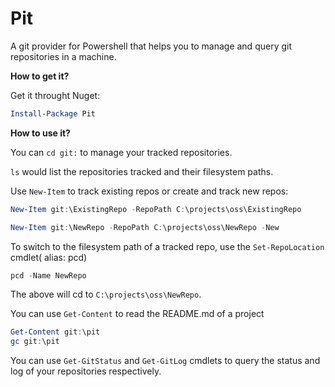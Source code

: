 # Pit #

A git provider for Powershell that helps you to manage and query git repositories in a machine.

**How to get it?**

Get it throught Nuget:

```powershell
Install-Package Pit

```

**How to use it?**

You can `cd git:` to manage your tracked repositories.

`ls` would list the repositories tracked and their filesystem paths.

Use `New-Item` to track existing repos or create and track new repos:

```powershell
New-Item git:\ExistingRepo -RepoPath C:\projects\oss\ExistingRepo

New-Item git:\NewRepo -RepoPath C:\projects\oss\NewRepo -New
```

To switch to the filesystem path of a tracked repo, use the `Set-RepoLocation` cmdlet( alias: pcd)

```powershell
pcd -Name NewRepo
```

The above will cd to `C:\projects\oss\NewRepo`.

You can use `Get-Content` to read the README.md of a project

```powershell
Get-Content git:\pit
gc git:\pit
```

You can use `Get-GitStatus` and `Get-GitLog` cmdlets to query the status and log of your repositories respectively.
